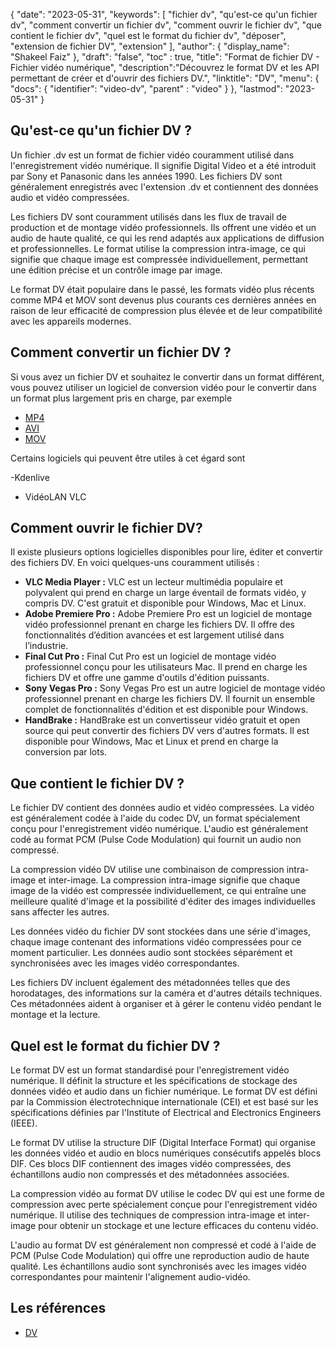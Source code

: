 {
"date": "2023-05-31",
  "keywords": [
"fichier dv",
"qu'est-ce qu'un fichier dv",
"comment convertir un fichier dv",
"comment ouvrir le fichier dv",
"que contient le fichier dv",
"quel est le format du fichier dv",
"déposer",
"extension de fichier DV",
"extension"
],
  "author": {
"display_name": "Shakeel Faiz"
},
"draft": "false",
"toc" : true,
"title": "Format de fichier DV - Fichier vidéo numérique",
  "description":"Découvrez le format DV et les API permettant de créer et d'ouvrir des fichiers DV.",
"linktitle": "DV",
  "menu": {
    "docs": {
      "identifier": "video-dv",
"parent" : "video"
}
},
"lastmod": "2023-05-31"
}

## Qu'est-ce qu'un fichier DV ?

Un fichier .dv est un format de fichier vidéo couramment utilisé dans l'enregistrement vidéo numérique. Il signifie Digital Video et a été introduit par Sony et Panasonic dans les années 1990. Les fichiers DV sont généralement enregistrés avec l'extension .dv et contiennent des données audio et vidéo compressées.

Les fichiers DV sont couramment utilisés dans les flux de travail de production et de montage vidéo professionnels. Ils offrent une vidéo et un audio de haute qualité, ce qui les rend adaptés aux applications de diffusion et professionnelles. Le format utilise la compression intra-image, ce qui signifie que chaque image est compressée individuellement, permettant une édition précise et un contrôle image par image.

Le format DV était populaire dans le passé, les formats vidéo plus récents comme MP4 et MOV sont devenus plus courants ces dernières années en raison de leur efficacité de compression plus élevée et de leur compatibilité avec les appareils modernes.

## Comment convertir un fichier DV ?

Si vous avez un fichier DV et souhaitez le convertir dans un format différent, vous pouvez utiliser un logiciel de conversion vidéo pour le convertir dans un format plus largement pris en charge, par exemple

- [MP4](/fr/vidéo/mp4/)
- [AVI](/fr/vidéo/avi/)
- [MOV](/fr/vidéo/mov/)

Certains logiciels qui peuvent être utiles à cet égard sont

-Kdenlive
- VidéoLAN VLC

## Comment ouvrir le fichier DV?

Il existe plusieurs options logicielles disponibles pour lire, éditer et convertir des fichiers DV. En voici quelques-uns couramment utilisés :

- **VLC Media Player :** VLC est un lecteur multimédia populaire et polyvalent qui prend en charge un large éventail de formats vidéo, y compris DV. C'est gratuit et disponible pour Windows, Mac et Linux.
- **Adobe Premiere Pro :** Adobe Premiere Pro est un logiciel de montage vidéo professionnel prenant en charge les fichiers DV. Il offre des fonctionnalités d’édition avancées et est largement utilisé dans l’industrie.
- **Final Cut Pro :** Final Cut Pro est un logiciel de montage vidéo professionnel conçu pour les utilisateurs Mac. Il prend en charge les fichiers DV et offre une gamme d'outils d'édition puissants.
- **Sony Vegas Pro :** Sony Vegas Pro est un autre logiciel de montage vidéo professionnel prenant en charge les fichiers DV. Il fournit un ensemble complet de fonctionnalités d'édition et est disponible pour Windows.
- **HandBrake :** HandBrake est un convertisseur vidéo gratuit et open source qui peut convertir des fichiers DV vers d'autres formats. Il est disponible pour Windows, Mac et Linux et prend en charge la conversion par lots.

## Que contient le fichier DV ?

Le fichier DV contient des données audio et vidéo compressées. La vidéo est généralement codée à l'aide du codec DV, un format spécialement conçu pour l'enregistrement vidéo numérique. L'audio est généralement codé au format PCM (Pulse Code Modulation) qui fournit un audio non compressé.

La compression vidéo DV utilise une combinaison de compression intra-image et inter-image. La compression intra-image signifie que chaque image de la vidéo est compressée individuellement, ce qui entraîne une meilleure qualité d'image et la possibilité d'éditer des images individuelles sans affecter les autres.

Les données vidéo du fichier DV sont stockées dans une série d'images, chaque image contenant des informations vidéo compressées pour ce moment particulier. Les données audio sont stockées séparément et synchronisées avec les images vidéo correspondantes.

Les fichiers DV incluent également des métadonnées telles que des horodatages, des informations sur la caméra et d'autres détails techniques. Ces métadonnées aident à organiser et à gérer le contenu vidéo pendant le montage et la lecture.

## Quel est le format du fichier DV ?

Le format DV est un format standardisé pour l'enregistrement vidéo numérique. Il définit la structure et les spécifications de stockage des données vidéo et audio dans un fichier numérique. Le format DV est défini par la Commission électrotechnique internationale (CEI) et est basé sur les spécifications définies par l'Institute of Electrical and Electronics Engineers (IEEE).

Le format DV utilise la structure DIF (Digital Interface Format) qui organise les données vidéo et audio en blocs numériques consécutifs appelés blocs DIF. Ces blocs DIF contiennent des images vidéo compressées, des échantillons audio non compressés et des métadonnées associées.

La compression vidéo au format DV utilise le codec DV qui est une forme de compression avec perte spécialement conçue pour l'enregistrement vidéo numérique. Il utilise des techniques de compression intra-image et inter-image pour obtenir un stockage et une lecture efficaces du contenu vidéo.

L'audio au format DV est généralement non compressé et codé à l'aide de PCM (Pulse Code Modulation) qui offre une reproduction audio de haute qualité. Les échantillons audio sont synchronisés avec les images vidéo correspondantes pour maintenir l'alignement audio-vidéo.

## Les références
* [DV](https://en.wikipedia.org/wiki/DV)

